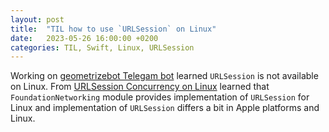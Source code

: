 ```yaml
---
layout: post
title:  "TIL how to use `URLSession` on Linux"
date:   2023-05-26 16:00:00 +0200
categories: TIL, Swift, Linux, URLSession
---
```

Working on [geometrizebot Telegam bot](https://github.com/valeriyvan/geometrizebot) learned `URLSession` is not available on Linux. From [URLSession Concurrency on Linux](https://diegolavalle.com/posts/2021-11-11-urlsession-concurrency-linux/) learned that `FoundationNetworking` module provides implementation of `URLSession` for Linux and implementation of `URLSession` differs a bit in Apple platforms and Linux.
